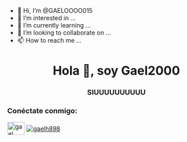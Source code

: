 - 👋 Hi, I’m @GAELOOOO015
- 👀 I’m interested in ...
- 🌱 I’m currently learning ...
- 💞️ I’m looking to collaborate on ...
- 📫 How to reach me ...

<!---
GAELOOOO015/GAELOOOO015 is a ✨ special ✨ repository because its `README.md` (this file) appears on your GitHub profile.
You can click the Preview link to take a look at your changes.
---><h1 align="center">Hola 👋, soy Gael2000</h1>
<h3 align="center">SIUUUUUUUUUU</h3>

<h3 align="left">Conéctate conmigo:</h3>
<p align="left">
<a href="https://fb.com/gael hm" target="blank"><img align="center" src="https://raw.githubusercontent.com/rahuldkjain/ github-profile-readme-generator/master/src/images/icons/Social/facebook.svg" alt="gael hm" height="30" width="40" /></a>
<a href="https ://instagram.com/gaelh898" target="blank"><img align="center" src="https://raw.githubusercontent.com/rahuldkjain/github-profile-readme-generator/master/src/images /iconos/Social/instagram.svg" alt="gaelh898" altura="30" ancho="40" /></a>
</p>


